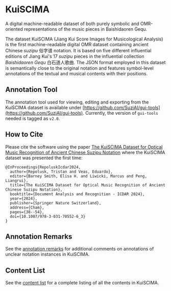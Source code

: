 # KuiSCIMA
A digital machine-readable dataset of both purely symbolic and OMR-oriented representations of the music pieces in
Baishidaoren Gequ.

The dataset KuiSCIMA (Jiang Kui Score Images for Musicological Analysis) is the first machine-readable digital OMR
dataset containing ancient Chinese *suzipu* 俗字谱 notation. It is based on five different influential editions of
Jiang Kui's 17 *suzipu* pieces in the influential collection *Baishidaoren Gequ* 白石道人歌曲. The JSON format employed in
this dataset is semantically close to the original notation and features symbol-level annotations of the textual and
musical contents with their positions.
  
## Annotation Tool
The annotation tool used for viewing, editing and exporting from the KuiSCIMA dataset is available under
[https://github.com/SuziAI/gui-tools](https://github.com/SuziAI/gui-tools).
Currently, the version of `gui-tools` needed is tagged as `v2.0`.
  
## How to Cite

Please cite the software using the paper
[The KuiSCIMA Dataset for Optical Music Recognition of Ancient Chinese Suzipu Notation](https://link.springer.com/chapter/10.1007/978-3-031-70552-6_3)
where the KuiSCIMA dataset was presented the first time:

```
@InProceedings{RepoluskIcdar2024,
  author={Repolusk, Tristan and Veas, Eduardo},
  editor={Barney Smith, Elisa H. and Liwicki, Marcus and Peng, Liangrui},
  title={The KuiSCIMA Dataset for Optical Music Recognition of Ancient Chinese Suzipu Notation},
  booktitle={Document Analysis and Recognition - ICDAR 2024},
  year={2024},
  publisher={Springer Nature Switzerland},
  address={Cham},
  pages={38--54},
  doi={10.1007/978-3-031-70552-6_3}
}
```

## Annotation Remarks
See the [annotation remarks](annotation_remarks.pdf) for additional comments on annotations of unclear notation
instances in KuiSCIMA.

## Content List
See the [content list](kuiscima_contents.pdf) for a complete listing of all the contents in KuiSCIMA.

